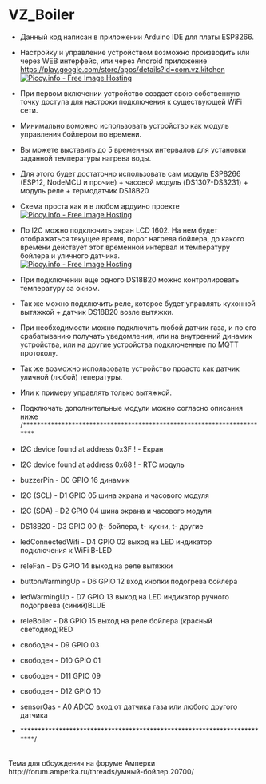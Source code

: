 # VZ_Boiler
- Данный код написан в приложении Arduino IDE для платы ESP8266.
- Настройку и управление устройством возможно производить или через WEB интерфейс, 
или через Android приложение https://play.google.com/store/apps/details?id=com.vz.kitchen <br>
<a href="http://piccy.info/view3/13809095/f7de006dc4a2d7c487163fe733e9335e/" target="_blank"><img src="http://i.piccy.info/i9/920d0cc813e03d4aca4731a4f0fe4f1d/1589703803/17022/1367845/screenBig_500.jpg" alt="Piccy.info - Free Image Hosting" border="0" /></a><a href="http://i.piccy.info/a3c/2020-05-17-08-23/i9-13809095/500x201-r" target="_blank"><img src="http://i.piccy.info/a3/2020-05-17-08-23/i9-13809095/500x201-r/i.gif" alt="" border="0" /></a> 

- При первом включении устройство создает свою собственную точку доступа для настроки подключения к существующей WiFi сети.
- Минимально воможно использовать устройство как модуль управления бойлером по времени.
- Вы можете выставить до 5 временных интервалов для установки заданной температуры нагрева воды.
- Для этого будет достаточно использовать сам модуль ESP8266 (ESP12, NodeMCU  и прочие) + часовой модуль (DS1307-DS3231) + модуль реле + термодатчик DS18B20
- Схема проста как и в любом ардуино проекте<br>
<a href="http://piccy.info/view3/13776070/e8a9d4927672ad9b3846bf3b5eb640e4/" target="_blank"><img src="http://i.piccy.info/i9/e68cec836123d75b2eb9152bd024939a/1587929547/210292/1367845/boiler_shemat.png" alt="Piccy.info - Free Image Hosting" border="0" /></a><a href="http://i.piccy.info/a3c/2020-04-26-19-32/i9-13776070/500x600-r" target="_blank"><img src="http://i.piccy.info/a3/2020-04-26-19-32/i9-13776070/500x600-r/i.gif" alt="" border="0" /></a>

- По I2C можно подключить экран LCD 1602. На нем будет отображаться текущее время, порог нагрева бойлера, до какого времени действует этот временной интервал и температуру бойлера и уличного датчика.<br>
<a href="http://piccy.info/view3/13784767/426d782e2200d2cc2a7ffd4b26e7b2c1/" target="_blank"><img src="http://i.piccy.info/i9/77e643beb996a40d312d6ce082045783/1588427728/19445/1367845/IMG_20200422_130232_500.jpg" alt="Piccy.info - Free Image Hosting" border="0" /></a><a href="http://i.piccy.info/a3c/2020-05-17-08-25/i9-13784767/472x354-r" target="_blank"><img src="http://i.piccy.info/a3/2020-05-17-08-25/i9-13784767/472x354-r/i.gif" alt="" border="0" /></a>
- При подключении еще одного DS18B20 можно контролировать температуру за окном.
- Так же можно подключить реле, которое будет управлять кухонной вытяжкой + датчик DS18B20 возле вытяжки.
- При необходимости можно подключить любой датчик газа, и по его срабатыванию получать уведомления, или на внутренний динамик устройства, или на другие устройства подключенные по MQTT протоколу.

- Так же возможно использовать устройство проасто как датчик уличной (любой) тепературы.
- Или к примеру управлять только вытяжкой.

- Подключать дополнительные модули можно согласно описания ниже
/***********************************************************************
- I2C device found at address 0x3F  ! - Екран
- I2C device found at address 0x68  ! - RTC модуль
- buzzerPin        - D0 GPIO 16 динамик
- I2C (SCL)        - D1 GPIO 05 шина экрана и часового модуля
- I2C (SDA)        - D2 GPIO 04 шина экрана и часового модуля
- DS18B20          - D3 GPIO 00 (t- бойлера, t- кухни, t- другие
- ledConnectedWifi - D4 GPIO 02 выход на LED индикатор подключения к WiFi B-LED
- releFan          - D5 GPIO 14 выход на реле вытяжки
- buttonWarmingUp  - D6 GPIO 12 вход кнопки подогрева бойлера
- ledWarmingUp     - D7 GPIO 13 выход на LED индикатор ручного подогрвева (синий)BLUE
- releBoiler       - D8 GPIO 15 выход на реле бойлера          (красный светодиод)RED
- свободен         - D9 GPIO 03 
- свободен         - D10 GPIO 01
- свободен         - D11 GPIO 09
- свободен         - D12 GPIO 10
- sensorGas        - A0 ADCO    вход от датчика газа или любого другого датчика
- ************************************************************************/
<br>
Тема для обсуждения на форуме Амперки http://forum.amperka.ru/threads/умный-бойлер.20700/
